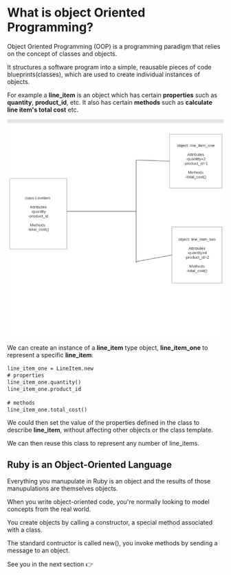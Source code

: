 # What is object Oriented Programming?

Object Oriented Programming (OOP) is a programming paradigm that relies on the concept of classes and objects.

It structures a software program into a simple, reausable pieces of code blueprints(classes), which are used to create individual instances of objects.

For example a **line_item** is an object which has certain **properties** such as **quantity**, **product_id**, etc. It also has certain **methods** such as **calculate line item's total cost** etc.


![](/images/line_item.png)


We can create an instance of a **line_item** type object, **line_item_one** to represent a specific **line_item**. 

```
line_item_one = LineItem.new
# properties
line_item_one.quantity()
line_item_one.product_id 

# methods
line_item_one.total_cost()
```

We could then set the value of the properties defined in the class to describe **line_item**, without affecting other objects or the class template.

We can then reuse this class to represent any number of line_items.

## Ruby is an Object-Oriented Language 

Everything you manupulate in Ruby is an object and the results of those manupulations are themselves objects. 

When you write object-oriented code, you're normally looking to model concepts from the real world.

You create objects by calling a constructor, a special method associated with a class. 

The standard contructor is called new(), you invoke methods by sending a message to an object.


See you in the next section 👉